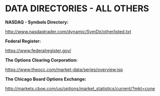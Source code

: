 # DATA DIRECTORIES - ALL OTHERS

**NASDAQ - Symbols Directory:**

http://www.nasdaqtrader.com/dynamic/SymDir/otherlisted.txt

**Federal Register:**

https://www.federalregister.gov/

**The Options Clearing Corporation:**

https://www.theocc.com/market-data/series/overview.jsp

**The Chicago Board Options Exchange:**

http://markets.cboe.com/us/options/market_statistics/current/?mkt=cone
